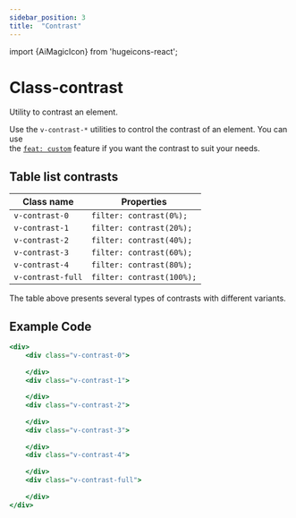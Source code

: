 ```yaml
---
sidebar_position: 3
title:  "Contrast"
---
```


import {AiMagicIcon} from 'hugeicons-react';

# Class-contrast <AiMagicIcon className='icon' />

Utility to contrast an element.

Use the `v-contrast-*` utilities to control the contrast of an element.
You can use <br /> the [`feat: custom`](/docs/Core-Features/V-custom.md) feature if you want the contrast to suit your needs.

## Table list contrasts

| Class name  | Properties |
|---------------------|-----------------------------|
| `v-contrast-0`    | `filter: contrast(0%);`   |
| `v-contrast-1`    | `filter: contrast(20%);`  |
| `v-contrast-2`    | `filter: contrast(40%);`  |
| `v-contrast-3`    | `filter: contrast(60%);`  |
| `v-contrast-4`    | `filter: contrast(80%);`  |
| `v-contrast-full` | `filter: contrast(100%);` |

The table above presents several types of contrasts with different variants.

## Example Code
``` jsx title="index.html"
<div>
    <div class="v-contrast-0"> 
    
    </div>
    <div class="v-contrast-1"> 
    
    </div>
    <div class="v-contrast-2"> 
    
    </div>
    <div class="v-contrast-3"> 
    
    </div>
    <div class="v-contrast-4"> 
    
    </div>
    <div class="v-contrast-full"> 
    
    </div>
</div>
```